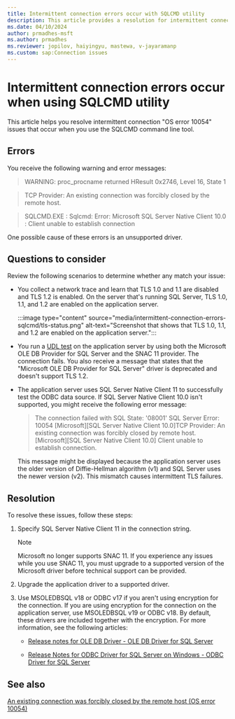 ```yaml
---
title: Intermittent connection errors occur with SQLCMD utility
description: This article provides a resolution for intermittent connection errors that are generated when you use the SQLCMD tool.
ms.date: 04/10/2024
author: prmadhes-msft
ms.author: prmadhes
ms.reviewer: jopilov, haiyingyu, mastewa, v-jayaramanp
ms.custom: sap:Connection issues
---
```


# Intermittent connection errors occur when using SQLCMD utility

This article helps you resolve intermittent connection "OS error 10054" issues that occur when you use the SQLCMD command line tool.

## Errors

You receive the following warning and error messages:

> WARNING: proc_procname returned HResult 0x2746, Level 16, State 1

> TCP Provider: An existing connection was forcibly closed by the remote host.

> SQLCMD.EXE : Sqlcmd: Error: Microsoft SQL Server Native Client 10.0 : Client unable to establish connection

One possible cause of these errors is an unsupported driver.

## Questions to consider

Review the following scenarios to determine whether any match your issue:

- You collect a network trace and learn that TLS 1.0 and 1.1 are disabled and TLS 1.2 is enabled. On the server that's running SQL Server, TLS 1.0, 1.1, and 1.2 are enabled on the application server.

  :::image type="content" source="media/intermittent-connection-errors-sqlcmd/tls-status.png" alt-text="Screenshot that shows that TLS 1.0, 1.1, and 1.2 are enabled on the application server.":::

- You run a [UDL test](test-oledb-connectivity-use-udl-file.md) on the application server by using both the Microsoft OLE DB Provider for SQL Server and the SNAC 11 provider. The connection fails. You also receive a message that states that the "Microsoft OLE DB Provider for SQL Server" driver is deprecated and doesn't support TLS 1.2.

- The application server uses SQL Server Native Client 11 to successfully test the ODBC data source. If SQL Server Native Client 10.0 isn't supported, you might receive the following error message:

  > The connection failed with SQL State: '08001' SQL Server Error: 10054 [Microsoft][SQL Server Native Client 10.0]TCP Provider: An existing connection was forcibly closed by remote host. [Microsoft][SQL Server Native Client 10.0] Client unable to establish connection.

  This message might be displayed because the application server uses the older version of Diffie-Hellman algorithm (v1) and SQL Server uses the newer version (v2). This mismatch causes intermittent TLS failures.

## Resolution

To resolve these issues, follow these steps:

1. Specify SQL Server Native Client 11 in the connection string.

   > [!NOTE]
   > Microsoft no longer supports SNAC 11. If you experience any issues while you use SNAC 11, you must upgrade to a supported version of the Microsoft driver before technical support can be provided.

1. Upgrade the application driver to a supported driver.
1. Use MSOLEDBSQL v18 or ODBC v17 if you aren't using encryption for the connection. If you are using encryption for the connection on the application server, use MSOLEDBSQL v19 or ODBC v18. By default, these drivers are included together with the encryption. For more information, see the following articles:

   - [Release notes for OLE DB Driver - OLE DB Driver for SQL Server](/sql/connect/oledb/release-notes-for-oledb-driver-for-sql-server?view=sql-server-ver16&preserve-view=true)

   - [Release Notes for ODBC Driver for SQL Server on Windows - ODBC Driver for SQL Server](/sql/connect/odbc/windows/release-notes-odbc-sql-server-windows)

## See also

[An existing connection was forcibly closed by the remote host (OS error 10054)](tls-exist-connection-closed.md)
